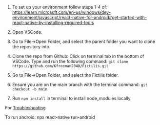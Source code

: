 1. To set up your environment follow steps 1-4 of: 
https://learn.microsoft.com/en-us/windows/dev-environment/javascript/react-native-for-android#get-started-with-react-native-by-installing-required-tools

2. Open VSCode.

3. Go to File->Open Folder, and select the parent folder you want to clone the repository into.

4. Clone the repo from Github:
   Click on terminal tab in the bottom of VSCode.
   Type and run the following command:
   `git clone https://github.com/Kfreeman2048/Fictilis.git`

5. Go to File->Open Folder, and select the Fictilis folder.

6. Ensure you are on the main branch with the terminal command:
   `git checkout -b main`

7. Run `npm install` in terminal to install node_modules locally.

For [Troubleshooting](https://reactnative.dev/docs/troubleshooting)

To run android: npx react-native run-android